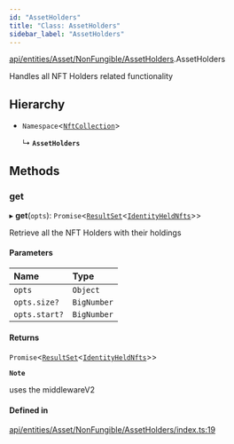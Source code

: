```yaml
---
id: "AssetHolders"
title: "Class: AssetHolders"
sidebar_label: "AssetHolders"
---
```


[api/entities/Asset/NonFungible/AssetHolders](../../../../../../modules/API/Entities/Asset/NonFungible/AssetHolders/AssetHolders.md).AssetHolders

Handles all NFT Holders related functionality

## Hierarchy

- `Namespace`\<[`NftCollection`](../../../../../../modules/API/Entities/Types/Types.md#nftcollection)\>

  ↳ **`AssetHolders`**

## Methods

### get

▸ **get**(`opts`): `Promise`\<[`ResultSet`](../../../../../../interfaces/API/Entities/Types/ResultSet/ResultSet.md)\<[`IdentityHeldNfts`](../../../../../../interfaces/API/Entities/Asset/Types/IdentityHeldNfts/IdentityHeldNfts.md)\>\>

Retrieve all the NFT Holders with their holdings

#### Parameters

| Name | Type |
| :------ | :------ |
| `opts` | `Object` |
| `opts.size?` | `BigNumber` |
| `opts.start?` | `BigNumber` |

#### Returns

`Promise`\<[`ResultSet`](../../../../../../interfaces/API/Entities/Types/ResultSet/ResultSet.md)\<[`IdentityHeldNfts`](../../../../../../interfaces/API/Entities/Asset/Types/IdentityHeldNfts/IdentityHeldNfts.md)\>\>

**`Note`**

uses the middlewareV2

#### Defined in

[api/entities/Asset/NonFungible/AssetHolders/index.ts:19](https://github.com/PolymeshAssociation/polymesh-sdk/blob/fe2e6dd1d/src/api/entities/Asset/NonFungible/AssetHolders/index.ts#L19)
